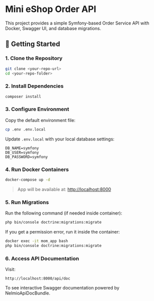 # Mini eShop Order API

This project provides a simple Symfony-based Order Service API with Docker, Swagger UI, and database migrations.

## 🚀 Getting Started

### 1. Clone the Repository
```bash
git clone <your-repo-url>
cd <your-repo-folder>
```

### 2. Install Dependencies
```bash
composer install
```

### 3. Configure Environment
Copy the default environment file:
```bash
cp .env .env.local
```
Update `.env.local` with your local database settings:
```
DB_NAME=symfony
DB_USER=symfony
DB_PASSWORD=symfony
```

### 4. Run Docker Containers
```bash
docker-compose up -d
```
> App will be available at: [http://localhost:8000](http://localhost:8000)

### 5. Run Migrations
Run the following command (if needed inside container):
```bash
php bin/console doctrine:migrations:migrate
```
If you get a permission error, run it inside the container:
```bash
docker exec -it mom_app bash
php bin/console doctrine:migrations:migrate
```

### 6. Access API Documentation
Visit:
```
http://localhost:8000/api/doc
```
To see interactive Swagger documentation powered by NelmioApiDocBundle.


